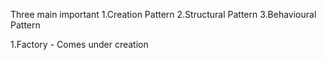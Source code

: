 Three main important
1.Creation Pattern
2.Structural Pattern
3.Behavioural Pattern

1.Factory - Comes under creation
